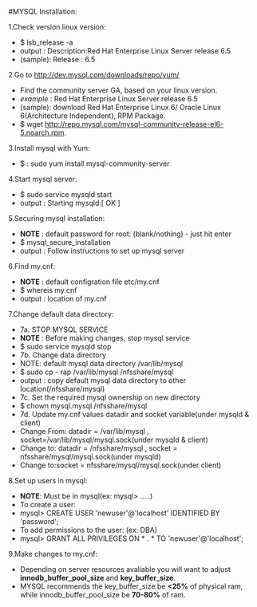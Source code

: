 #MYSQL Installation:


1.Check version linux version:
  - $ lsb_release -a
  - output  : Description:Red Hat Enterprise Linux Server release 6.5
  - (sample): Release    : 6.5

2.Go to <http://dev.mysql.com/downloads/repo/yum/>
  - Find the community server GA, based on your linux version.
  - *example* : Red Hat Enterprise Linux Server release 6.5
  - (sample): download Red Hat Enterprise Linux 6/ Oracle Linux 6(Architecture Independent), RPM Package.
  - $ wget http://repo.mysql.com/mysql-community-release-el6-5.noarch.rpm. 

3.Install mysql with Yum:
  - $ : sudo yum install mysql-community-server

4.Start mysql server:
  - $ sudo service mysqld start
  - output  : Starting mysqld:[ OK ]

5.Securing mysql installation:
  - **NOTE**    : default password for root: (blank/nothing) - just hit enter
  - $ mysql_secure_installation
  - output  : Follow instructions to set up mysql server

6.Find my.cnf:
  - **NOTE**    : default configration file etc/my.cnf
  - $ whereis my.cnf
  - output  : location of my.cnf

7.Change default data directory:
  - 7a. STOP MYSQL SERVICE
  - **NOTE**    : Before making changes, stop mysql service
  - $ sudo service mysqld stop
  - 7b. Change data directory
  - NOTE: default mysql data directory /var/lib/mysql
  - $ sudo cp - rap /var/lib/mysql /nfsshare/mysql
  - output  : copy default mysql data directory to other location(/nfsshare/mysql)
  - 7c. Set the required mysql ownership on new directory
  - $ chown mysql.mysql /nfsshare/mysql
  - 7d. Update my.cnf values datadir and socket variable(under mysqld & client)
  - Change From: datadir = /var/lib/mysql , socket=/var/lib/mysql/mysql.sock(under mysqld & client)
  - Change to: datadir = /nfsshare/mysql , socket = nfsshare/mysql/mysql.sock(under mysqld)
  - Change to:socket = nfsshare/mysql/mysql.sock(under client)

8.Set up users in mysql:
  - **NOTE**: Must be in mysql(ex: mysql> .....)
  - To create a user:
  - mysql> CREATE USER 'newuser'@'localhost' IDENTIFIED BY 'password';
  - To add permissions to the user: (ex: DBA)
  - mysql> GRANT ALL PRIVILEGES ON * . * TO 'newuser'@'localhost';

9.Make changes to my.cnf:
  - Depending on server resources avaliable you will want to adjust **innodb_buffer_pool_size** and **key_buffer_size**.
  - MYSQL recommends the key_buffer_size be **<25%** of physical ram, while innodb_buffer_pool_size be **70-80%** of ram.

